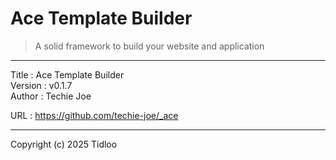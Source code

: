 # Ace Template Builder
> A solid framework to build your website and application
---

Title    : Ace Template Builder  
Version  : v0.1.7  
Author   : Techie Joe  

URL      : https://github.com/techie-joe/_ace  

---

Copyright (c) 2025 Tidloo